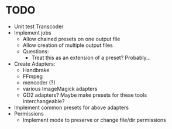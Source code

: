 # TODO #

* Unit test Transcoder
* Implement jobs
	* Allow chained presets on one output file
	* Allow creation of multiple output files
	* Questions:
		* Treat this as an extension of a preset?  Probably...
* Create Adapters:
	* Handbrake
	* FFmpeg
	* mencoder (?)
	* various ImageMagick adapters
	* GD2 adapters?  Maybe make presets for these tools interchangeable?
* Implement common presets for above adapters
* Permissions
    * Implement mode to preserve or change file/dir permissions
